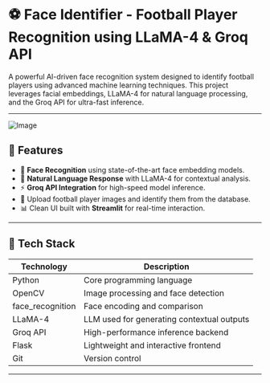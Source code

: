 # ⚽ Face Identifier - Football Player Recognition using LLaMA-4 & Groq API

A powerful AI-driven face recognition system designed to identify football players using advanced machine learning techniques. This project leverages facial embeddings, LLaMA-4 for natural language processing, and the Groq API for ultra-fast inference.

---

![Image](https://github.com/user-attachments/assets/fcdf3444-b42c-4614-bdae-1a544959bece)

## 🚀 Features

- 🧠 **Face Recognition** using state-of-the-art face embedding models.
- 🤖 **Natural Language Response** with LLaMA-4 for contextual analysis.
- ⚡ **Groq API Integration** for high-speed model inference.
- 📸 Upload football player images and identify them from the database.
- 📊 Clean UI built with **Streamlit** for real-time interaction.

---

## 🧰 Tech Stack

| Technology | Description |
|-----------|-------------|
| Python     | Core programming language |
| OpenCV     | Image processing and face detection |
| face_recognition | Face encoding and comparison |
| LLaMA-4    | LLM used for generating contextual outputs |
| Groq API   | High-performance inference backend |
| Flask  | Lightweight and interactive frontend |
| Git        | Version control |

---
